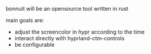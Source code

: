bonnuit will be an opensource tool written in rust

main goals are:
 - adjust the screencolor in hypr according to the time
 - interact directly with hyprland-ctm-controls
 - be configurable
